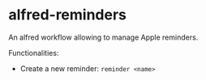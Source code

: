 # alfred-reminders
An alfred workflow allowing to manage Apple reminders.

Functionalities:
- Create a new reminder: `reminder <name>`